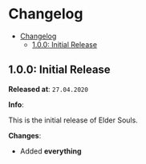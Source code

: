 # Changelog

- [Changelog](#changelog)
  - [1.0.0: Initial Release](#100-initial-release)

## 1.0.0: Initial Release

**Released at**: `27.04.2020`

**Info**:

This is the initial release of Elder Souls.

**Changes**:

- Added **everything**
